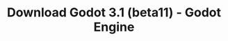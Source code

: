 ---
# Generated by /tools/generators/src/download_archive_generator !!! do not edit by hand !!!
title: 'Download Godot 3.1 (beta11) - Godot Engine'
type: 'download/archive'
name: '3.1'
flavor: 'beta11'
release_date: '2019-03-05T03:00:00-00:00'
release_notes: 'article/dev-snapshot-godot-3-1-beta-11/'
primaryPlatforms:
  - 'android.apk'
  - 'macos.universal'
  - 'windows.64'
  - 'linux_server.headless.64'
  - 'web'
  - 'templates'
links:
  android.apk:
    name: 'android.apk'
    title: 'Android'
    caption: 'APK Universal (ARM64 + ARMv7 + x86_64 + x86)'
    tags:
      - 'APK download'
      - 'ARM64/v7'
      - 'x86 (64 & 32 bit)'
    hosts:
      github_builds:
        regular: 'https://github.com/godotengine/godot-builds/releases/download/3.1-beta11/Godot_v3.1-beta11_android_editor.apk'
        mono: '#'
      github:
        regular: 'https://github.com/godotengine/godot/releases/download/3.1-beta11/Godot_v3.1-beta11_android_editor.apk'
        mono: '#'
  macos.universal:
    name: 'macos.universal'
    title: 'macOS'
    caption: 'Universal (x86_64 + Silício da Apple)'
    tags:
      - 'Intel/Apple Silicon'
      - '64 bit'
    hosts:
      github_builds:
        regular: 'https://github.com/godotengine/godot-builds/releases/download/3.1-beta11/Godot_v3.1-beta11_osx.universal.zip'
        mono: 'https://github.com/godotengine/godot-builds/releases/download/3.1-beta11/Godot_v3.1-beta11_mono_osx.universal.zip'
      github:
        regular: 'https://github.com/godotengine/godot/releases/download/3.1-beta11/Godot_v3.1-beta11_osx.universal.zip'
        mono: 'https://github.com/godotengine/godot/releases/download/3.1-beta11/Godot_v3.1-beta11_mono_osx.universal.zip'
  windows.64:
    name: 'windows.64'
    title: 'Windows'
    caption: 'Padrão (x86_64)'
    tags:
      - '64 bit'
    hosts:
      github_builds:
        regular: 'https://github.com/godotengine/godot-builds/releases/download/3.1-beta11/Godot_v3.1-beta11_win64.exe.zip'
        mono: 'https://github.com/godotengine/godot-builds/releases/download/3.1-beta11/Godot_v3.1-beta11_mono_win64.zip'
      github:
        regular: 'https://github.com/godotengine/godot/releases/download/3.1-beta11/Godot_v3.1-beta11_win64.exe.zip'
        mono: 'https://github.com/godotengine/godot/releases/download/3.1-beta11/Godot_v3.1-beta11_mono_win64.zip'
  linux_server.headless.64:
    name: 'linux_server.headless.64'
    title: 'Linux Server'
    caption: 'Headless (x86_64)'
    tags:
      - '64 bit'
      - 'Headless'
    hosts:
      github_builds:
        regular: 'https://github.com/godotengine/godot-builds/releases/download/3.1-beta11/Godot_v3.1-beta11_linux_headless.64.zip'
        mono: 'https://github.com/godotengine/godot-builds/releases/download/3.1-beta11/Godot_v3.1-beta11_mono_linux_headless_64.zip'
      github:
        regular: 'https://github.com/godotengine/godot/releases/download/3.1-beta11/Godot_v3.1-beta11_linux_headless.64.zip'
        mono: 'https://github.com/godotengine/godot/releases/download/3.1-beta11/Godot_v3.1-beta11_mono_linux_headless_64.zip'
  web:
    name: 'web'
    title: 'Editor Web'
    caption: ''
    tags:
      - 'Self-hosted'
      - 'Cross-platform'
    hosts:
      github_builds:
        regular: 'https://github.com/godotengine/godot-builds/releases/download/3.1-beta11/Godot_v3.1-beta11_web_editor.zip'
        mono: '#'
      github:
        regular: 'https://github.com/godotengine/godot/releases/download/3.1-beta11/Godot_v3.1-beta11_web_editor.zip'
        mono: '#'
  linux.64:
    name: 'linux.64'
    title: 'Linux'
    caption: 'Padrão (x86_64)'
    tags:
      - '64 bit'
    hosts:
      github_builds:
        regular: 'https://github.com/godotengine/godot-builds/releases/download/3.1-beta11/Godot_v3.1-beta11_x11.64.zip'
        mono: 'https://github.com/godotengine/godot-builds/releases/download/3.1-beta11/Godot_v3.1-beta11_mono_x11_64.zip'
      github:
        regular: 'https://github.com/godotengine/godot/releases/download/3.1-beta11/Godot_v3.1-beta11_x11.64.zip'
        mono: 'https://github.com/godotengine/godot/releases/download/3.1-beta11/Godot_v3.1-beta11_mono_x11_64.zip'
  linux.32:
    name: 'linux.32'
    title: 'Linux'
    caption: 'Padrão (x86)'
    tags:
      - '32 bit'
    hosts:
      github_builds:
        regular: 'https://github.com/godotengine/godot-builds/releases/download/3.1-beta11/Godot_v3.1-beta11_x11.32.zip'
        mono: 'https://github.com/godotengine/godot-builds/releases/download/3.1-beta11/Godot_v3.1-beta11_mono_x11_32.zip'
      github:
        regular: 'https://github.com/godotengine/godot/releases/download/3.1-beta11/Godot_v3.1-beta11_x11.32.zip'
        mono: 'https://github.com/godotengine/godot/releases/download/3.1-beta11/Godot_v3.1-beta11_mono_x11_32.zip'
  windows.32:
    name: 'windows.32'
    title: 'Windows'
    caption: 'Padrão (x86)'
    tags:
      - '32 bit'
    hosts:
      github_builds:
        regular: 'https://github.com/godotengine/godot-builds/releases/download/3.1-beta11/Godot_v3.1-beta11_win32.exe.zip'
        mono: 'https://github.com/godotengine/godot-builds/releases/download/3.1-beta11/Godot_v3.1-beta11_mono_win32.zip'
      github:
        regular: 'https://github.com/godotengine/godot/releases/download/3.1-beta11/Godot_v3.1-beta11_win32.exe.zip'
        mono: 'https://github.com/godotengine/godot/releases/download/3.1-beta11/Godot_v3.1-beta11_mono_win32.zip'
  linux_server.64:
    name: 'linux_server.64'
    title: 'Servidor Linux'
    caption: 'Padrão (x86_64)'
    tags:
      - '64 bit'
    hosts:
      github_builds:
        regular: 'https://github.com/godotengine/godot-builds/releases/download/3.1-beta11/Godot_v3.1-beta11_linux_server.64.zip'
        mono: 'https://github.com/godotengine/godot-builds/releases/download/3.1-beta11/Godot_v3.1-beta11_mono_linux_server_64.zip'
      github:
        regular: 'https://github.com/godotengine/godot/releases/download/3.1-beta11/Godot_v3.1-beta11_linux_server.64.zip'
        mono: 'https://github.com/godotengine/godot/releases/download/3.1-beta11/Godot_v3.1-beta11_mono_linux_server_64.zip'
  aar_library:
    name: 'aar_library'
    title: 'Biblioteca de AAR'
    caption: ''
    tags:
      - 'Android plugins'
      - 'Java'
      - 'Kotlin'
    hosts:
      github_builds:
        regular: 'https://github.com/godotengine/godot-builds/releases/download/3.1-beta11/godot-lib.3.1.beta11.release.aar'
        mono: 'https://github.com/godotengine/godot-builds/releases/download/3.1-beta11/godot-lib.3.1.beta11.mono.release.aar'
      github:
        regular: 'https://github.com/godotengine/godot/releases/download/3.1-beta11/godot-lib.3.1.beta11.release.aar'
        mono: 'https://github.com/godotengine/godot/releases/download/3.1-beta11/godot-lib.3.1.beta11.mono.release.aar'
  templates:
    name: 'templates'
    title: 'Modelos de exportação'
    caption: ''
    tags:
      - 'Utilizado para exportar os seus jogos para todas as plataformas suportadas'
    hosts:
      github_builds:
        regular: 'https://github.com/godotengine/godot-builds/releases/download/3.1-beta11/Godot_v3.1-beta11_export_templates.tpz'
        mono: 'https://github.com/godotengine/godot-builds/releases/download/3.1-beta11/Godot_v3.1-beta11_mono_export_templates.tpz'
      github:
        regular: 'https://github.com/godotengine/godot/releases/download/3.1-beta11/Godot_v3.1-beta11_export_templates.tpz'
        mono: 'https://github.com/godotengine/godot/releases/download/3.1-beta11/Godot_v3.1-beta11_mono_export_templates.tpz'
---